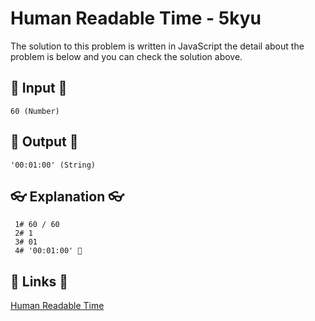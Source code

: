 # Human Readable Time - 5kyu

The solution to this problem is written in JavaScript the detail about the problem is below and you can check the solution above.

## 🥚 Input 🥚

```
60 (Number)
```

## 🐣 Output 🐣

```
'00:01:00' (String)
```

## 👓 Explanation 👓

```
 1# 60 / 60
 2# 1
 3# 01
 4# '00:01:00' 🎉
```

## 🔗 Links 🔗

[Human Readable Time](https://www.codewars.com/kata/52685f7382004e774f0001f7)
